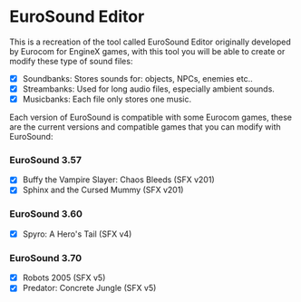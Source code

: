 # EuroSound Editor

This is a recreation of the tool called EuroSound Editor originally developed by Eurocom for EngineX games, with this tool you will be able to create or modify these type of sound files:
- [x] Soundbanks: Stores sounds for: objects, NPCs, enemies etc..
- [x] Streambanks: Used for long audio files, especially ambient sounds.
- [x] Musicbanks: Each file only stores one music.

Each version of EuroSound is compatible with some Eurocom games, these are the current versions and compatible games that you can modify with EuroSound:

### EuroSound 3.57 ###
- [x] Buffy the Vampire Slayer: Chaos Bleeds (SFX v201)
- [x] Sphinx and the Cursed Mummy (SFX v201)

### EuroSound 3.60 ###
- [x] Spyro: A Hero's Tail (SFX v4)

### EuroSound 3.70 ###
- [x] Robots 2005 (SFX v5)
- [x] Predator: Concrete Jungle (SFX v5)

